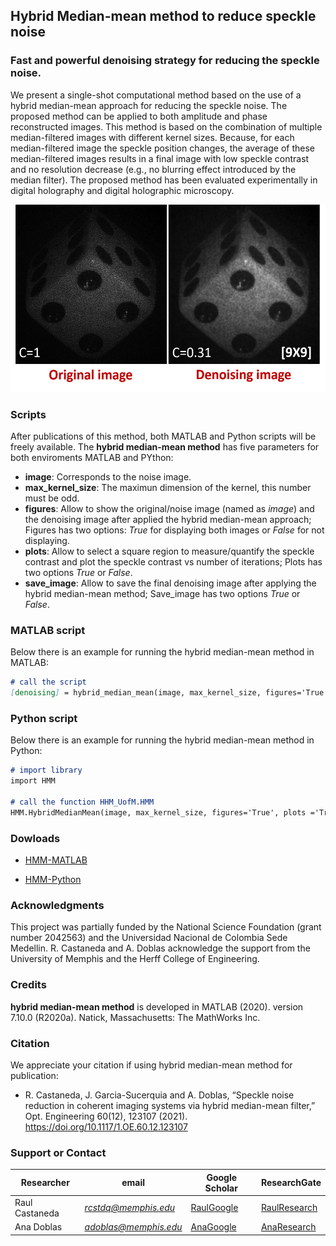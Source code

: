 ## Hybrid Median-mean method to reduce speckle noise
### Fast and powerful denoising strategy for reducing the speckle noise. 

We present a single-shot computational method based on the use of a hybrid median-mean approach for reducing the speckle noise. The proposed method can be applied to both amplitude and phase reconstructed images. This method is based on the combination of multiple median-filtered images with different kernel sizes. Because, for each median-filtered image the speckle position changes, the average of these median-filtered images results in a final image with low speckle contrast and no resolution decrease (e.g., no blurring effect introduced by the median filter). The proposed method has been evaluated experimentally in digital holography and digital holographic microscopy. 

<p align="center">
<img src="Images/die.png" alt="hi" class="inline" width="528" height="300"/>
</p>

### Scripts
After publications of this method, both MATLAB and Python scripts will be freely available. 
The **hybrid median-mean method** has five parameters for both enviroments MATLAB and PYthon:

- **image**: Corresponds to the noise image. 
- **max_kernel_size**: The maximun dimension of the kernel, this number must be odd. 
- **figures**: Allow to show the original/noise image (named as *image*) and the denoising image after applied the hybrid median-mean approach; Figures has two options: *True* for displaying both images or *False* for not displaying.  
- **plots**: Allow to select a square region to measure/quantify the speckle contrast and plot the speckle contrast vs number of iterations; Plots has two options *True* or *False*.
- **save_image**: Allow to save the final denoising image after applying the hybrid median-mean method; Save_image has two options *True* or *False*.

### MATLAB script
 Below there is an example for running the hybrid median-mean method in MATLAB:
 
```markdown
# call the script 
[denoising] = hybrid_median_mean(image, max_kernel_size, figures='True', plots ='True', save_image='True')
```

### Python script
 Below there is an example for running the hybrid median-mean method in Python:
 
```markdown
# import library
import HMM

# call the function HHM_UofM.HMM
HMM.HybridMedianMean(image, max_kernel_size, figures='True', plots ='True', save_image='True')
```

### Dowloads
* [HMM-MATLAB](https://drive.google.com/file/d/1THG9zeWnvH8xEJ0GoqGsJ3jvvAXtc3AS/view?usp=sharing)

* [HMM-Python](https://drive.google.com/file/d/1OMfWdNFn0yRrQ8LEu5RoW_duI3dLejkZ/view?usp=sharing) 

### Acknowledgments
This project was partially funded by the National Science Foundation (grant number 2042563) and the Universidad Nacional de Colombia Sede Medellin. R. Castaneda and A. Doblas acknowledge the support from the University of Memphis and the Herff College of Engineering.

### Credits
**hybrid median-mean method** is developed in MATLAB (2020). version 7.10.0 (R2020a). Natick, Massachusetts: The MathWorks Inc.

### Citation
We appreciate your citation if using hybrid median-mean method for publication:

* R. Castaneda, J. Garcia-Sucerquia and A. Doblas, “Speckle noise reduction in coherent imaging systems via hybrid median-mean filter,” Opt. Engineering 60(12), 123107 (2021).  https://doi.org/10.1117/1.OE.60.12.123107

### Support or Contact

| Researcher  | email | Google Scholar | ResearchGate |
| ------------- | ------------- |-------------| -------------|
| Raul Castaneda | *rcstdq@memphis.edu* | [RaulGoogle](https://scholar.google.com/citations?user=RBtkL1oAAAAJ&hl=en) | [RaulResearch](https://www.researchgate.net/profile/Raul_Castaneda_Quintero)
| Ana Doblas| *adoblas@memphis.edu* | [AnaGoogle](https://scholar.google.es/citations?user=PvvDEMYAAAAJ&hl=en) | [AnaResearch](https://www.researchgate.net/profile/Ana_Doblas2) |
